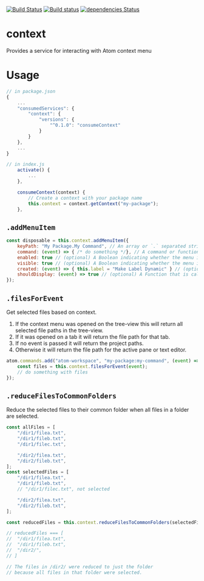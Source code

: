 [![Build Status](https://travis-ci.com/UziTech/context.svg?branch=master)](https://travis-ci.com/UziTech/context)
[![Build status](https://ci.appveyor.com/api/projects/status/al1i62866nj16e6m?svg=true)](https://ci.appveyor.com/project/UziTech/context)
[![dependencies Status](https://david-dm.org/UziTech/context/status.svg)](https://david-dm.org/UziTech/context)

# context

Provides a service for interacting with Atom context menu

# Usage

```js
// in package.json
{
	...
	"consumedServices": {
		"context": {
			"versions": {
				"^0.1.0": "consumeContext"
			}
		}
	},
	...
}
```

```js
// in index.js
	activate() {
		...
	},

	consumeContext(context) {
		// Create a context with your package name
		this.context = context.getContext("my-package");
	},
```

## `.addMenuItem`

```js
const disposable = this.context.addMenuItem({
	keyPath: "My Package.My Command", // An array or `.` separated string of labels.
	command: (event) => { /* do something */}, // A command or function to call when the menu item is clicked.
	enabled: true // (optional) A Boolean indicating whether the menu item should be clickable. Disabled menu items typically appear grayed out. Defaults to true.
	visible: true // (optional) A Boolean indicating whether the menu item should appear in the menu. Defaults to true.
	created: (event) => { this.label = "Make Label Dynamic" } // (optional) A Function that is called on the item each time a context menu is created via a right click. You can assign properties to this to dynamically compute the command, label, etc.
	shouldDisplay: (event) => true // (optional) A Function that is called to determine whether to display this item on a given context menu deployment.
});
```

## `.filesForEvent`

Get selected files based on context.
1. If the context menu was opened on the tree-view this will return all selected file paths in the tree-view.
2. If it was opened on a tab it will return the file path for that tab.
3. If no event is passed it will return the project paths.
4. Otherwise it will return the file path for the active pane or text editor.

```js
atom.commands.add("atom-workspace", "my-package:my-command", (event) => {
	const files = this.context.filesForEvent(event);
	// do something with files
});
```

## `.reduceFilesToCommonFolders`

Reduce the selected files to their common folder when all files in a folder are selected.

```js
const allFiles = [
	"/dir1/filea.txt",
	"/dir1/fileb.txt",
	"/dir1/filec.txt",

	"/dir2/filea.txt",
	"/dir2/fileb.txt",
];
const selectedFiles = [
	"/dir1/filea.txt",
	"/dir1/fileb.txt",
	// "/dir1/filec.txt", not selected

	"/dir2/filea.txt",
	"/dir2/fileb.txt",
];

const reducedFiles = this.context.reduceFilesToCommonFolders(selectedFiles, allFiles);

// reducedFiles === [
// 	"/dir1/filea.txt",
// 	"/dir1/fileb.txt",
// 	"/dir2/",
// ]

// The files in /dir2/ were reduced to just the folder
// because all files in that folder were selected.
```
